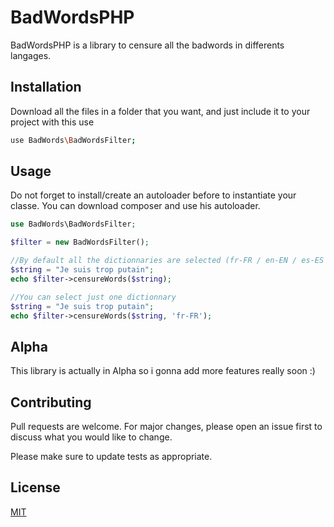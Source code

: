 # BadWordsPHP

BadWordsPHP is a library to censure all the badwords in differents langages.

## Installation

Download all the files in a folder that you want, and just include it to your project with this use

```bash
use BadWords\BadWordsFilter;
```

## Usage
Do not forget to install/create an autoloader before to instantiate your classe. You can download composer and use his autoloader.

```php
use BadWords\BadWordsFilter;

$filter = new BadWordsFilter();

//By default all the dictionnaries are selected (fr-FR / en-EN / es-ES etc...)
$string = "Je suis trop putain";
echo $filter->censureWords($string);

//You can select just one dictionnary
$string = "Je suis trop putain";
echo $filter->censureWords($string, 'fr-FR');

```

## Alpha
This library is actually in Alpha so i gonna add more features really soon :)

## Contributing
Pull requests are welcome. For major changes, please open an issue first to discuss what you would like to change.

Please make sure to update tests as appropriate.

## License
[MIT](https://choosealicense.com/licenses/mit/)
